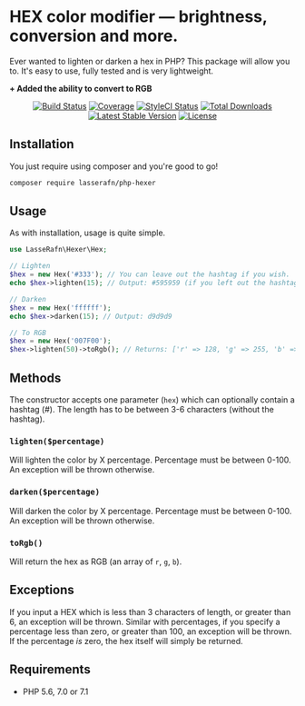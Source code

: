 # HEX color modifier — brightness, conversion and more.

Ever wanted to lighten or darken a hex in PHP? This package will allow you to.
It's easy to use, fully tested and is very lightweight.

**+ Added the ability to convert to RGB**

<p align="center"> 
<a href="https://travis-ci.org/LasseRafn/php-hexer"><img src="https://img.shields.io/travis/LasseRafn/php-hexer.svg?style=flat-square" alt="Build Status"></a>
<a href="https://coveralls.io/github/LasseRafn/php-hexer"><img src="https://img.shields.io/coveralls/LasseRafn/php-hexer.svg?style=flat-square" alt="Coverage"></a>
<a href="https://styleci.io/repos/94527137"><img src="https://styleci.io/repos/94527137/shield?branch=master" alt="StyleCI Status"></a>
<a href="https://packagist.org/packages/lasserafn/php-hexer"><img src="https://img.shields.io/packagist/dt/lasserafn/php-hexer.svg?style=flat-square" alt="Total Downloads"></a>
<a href="https://packagist.org/packages/lasserafn/php-hexer"><img src="https://img.shields.io/packagist/v/lasserafn/php-hexer.svg?style=flat-square" alt="Latest Stable Version"></a>
<a href="https://packagist.org/packages/lasserafn/php-hexer"><img src="https://img.shields.io/packagist/l/lasserafn/php-hexer.svg?style=flat-square" alt="License"></a>
</p>

## Installation

You just require using composer and you're good to go!

```bash
composer require lasserafn/php-hexer
```

## Usage

As with installation, usage is quite simple. 

```php
use LasseRafn\Hexer\Hex;

// Lighten
$hex = new Hex('#333'); // You can leave out the hashtag if you wish.
echo $hex->lighten(15); // Output: #595959 (if you left out the hashtag, it would not be included in the output either)

// Darken
$hex = new Hex('ffffff');
echo $hex->darken(15); // Output: d9d9d9

// To RGB
$hex = new Hex('007F00');
$hex->lighten(50)->toRgb(); // Returns: ['r' => 128, 'g' => 255, 'b' => 128]
```

## Methods

The constructor accepts one parameter (`hex`) which can optionally contain a hashtag (#). The length has to be between 3-6 characters (without the hashtag).

### `lighten($percentage)`

Will lighten the color by X percentage. Percentage must be between 0-100. An exception will be thrown otherwise.

### `darken($percentage)`

Will darken the color by X percentage. Percentage must be between 0-100. An exception will be thrown otherwise.

### `toRgb()`

Will return the hex as RGB (an array of `r`, `g`, `b`).

## Exceptions

If you input a HEX which is less than 3 characters of length, or greater than 6, an exception will be thrown. Similar with percentages, if you specify a percentage less than zero, or greater than 100, an exception will be thrown. If the percentage *is* zero, the hex itself will simply be returned.

## Requirements
* PHP 5.6, 7.0 or 7.1
